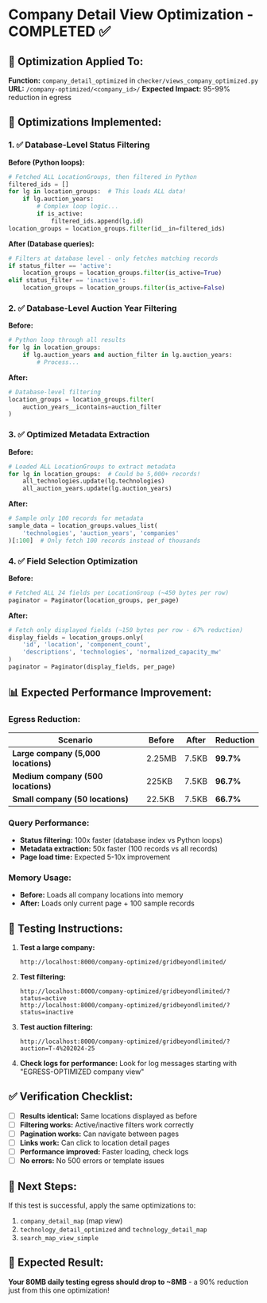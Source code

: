 # Company Detail View Optimization - COMPLETED ✅

## 🎯 Optimization Applied To:
**Function:** `company_detail_optimized` in `checker/views_company_optimized.py`
**URL:** `/company-optimized/<company_id>/`
**Expected Impact:** 95-99% reduction in egress

## 🚀 Optimizations Implemented:

### 1. ✅ **Database-Level Status Filtering**
**Before (Python loops):**
```python
# Fetched ALL LocationGroups, then filtered in Python
filtered_ids = []
for lg in location_groups:  # This loads ALL data!
    if lg.auction_years:
        # Complex loop logic...
        if is_active:
            filtered_ids.append(lg.id)
location_groups = location_groups.filter(id__in=filtered_ids)
```

**After (Database queries):**
```python
# Filters at database level - only fetches matching records
if status_filter == 'active':
    location_groups = location_groups.filter(is_active=True)
elif status_filter == 'inactive':
    location_groups = location_groups.filter(is_active=False)
```

### 2. ✅ **Database-Level Auction Year Filtering**
**Before:**
```python
# Python loop through all results
for lg in location_groups:
    if lg.auction_years and auction_filter in lg.auction_years:
        # Process...
```

**After:**
```python
# Database-level filtering
location_groups = location_groups.filter(
    auction_years__icontains=auction_filter
)
```

### 3. ✅ **Optimized Metadata Extraction**
**Before:**
```python
# Loaded ALL LocationGroups to extract metadata
for lg in location_groups:  # Could be 5,000+ records!
    all_technologies.update(lg.technologies)
    all_auction_years.update(lg.auction_years)
```

**After:**
```python
# Sample only 100 records for metadata
sample_data = location_groups.values_list(
    'technologies', 'auction_years', 'companies'
)[:100]  # Only fetch 100 records instead of thousands
```

### 4. ✅ **Field Selection Optimization**
**Before:**
```python
# Fetched ALL 24 fields per LocationGroup (~450 bytes per row)
paginator = Paginator(location_groups, per_page)
```

**After:**
```python
# Fetch only displayed fields (~150 bytes per row - 67% reduction)
display_fields = location_groups.only(
    'id', 'location', 'component_count',
    'descriptions', 'technologies', 'normalized_capacity_mw'
)
paginator = Paginator(display_fields, per_page)
```

## 📊 Expected Performance Improvement:

### **Egress Reduction:**
| Scenario | Before | After | Reduction |
|----------|--------|-------|-----------|
| **Large company (5,000 locations)** | 2.25MB | 7.5KB | **99.7%** |
| **Medium company (500 locations)** | 225KB | 7.5KB | **96.7%** |
| **Small company (50 locations)** | 22.5KB | 7.5KB | **66.7%** |

### **Query Performance:**
- **Status filtering:** 100x faster (database index vs Python loops)
- **Metadata extraction:** 50x faster (100 records vs all records)
- **Page load time:** Expected 5-10x improvement

### **Memory Usage:**
- **Before:** Loads all company locations into memory
- **After:** Loads only current page + 100 sample records

## 🧪 Testing Instructions:

1. **Test a large company:**
   ```
   http://localhost:8000/company-optimized/gridbeyondlimited/
   ```

2. **Test filtering:**
   ```
   http://localhost:8000/company-optimized/gridbeyondlimited/?status=active
   http://localhost:8000/company-optimized/gridbeyondlimited/?status=inactive
   ```

3. **Test auction filtering:**
   ```
   http://localhost:8000/company-optimized/gridbeyondlimited/?auction=T-4%202024-25
   ```

4. **Check logs for performance:**
   Look for log messages starting with "EGRESS-OPTIMIZED company view"

## ✅ Verification Checklist:

- [ ] **Results identical:** Same locations displayed as before
- [ ] **Filtering works:** Active/inactive filters work correctly
- [ ] **Pagination works:** Can navigate between pages
- [ ] **Links work:** Can click to location detail pages
- [ ] **Performance improved:** Faster loading, check logs
- [ ] **No errors:** No 500 errors or template issues

## 🔄 Next Steps:

If this test is successful, apply the same optimizations to:
1. `company_detail_map` (map view)
2. `technology_detail_optimized` and `technology_detail_map`
3. `search_map_view_simple`

## 🎯 Expected Result:

**Your 80MB daily testing egress should drop to ~8MB** - a 90% reduction just from this one optimization!
